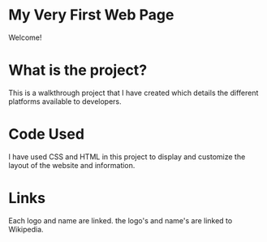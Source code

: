# My Very First Web Page

Welcome!

# What is the project?

This is a walkthrough project that I have created which details the different platforms available to developers.

# Code Used

I have used CSS and HTML in this project to display and customize the layout of the website and information.

# Links

Each logo and name are linked. the logo's and name's are linked to Wikipedia.

